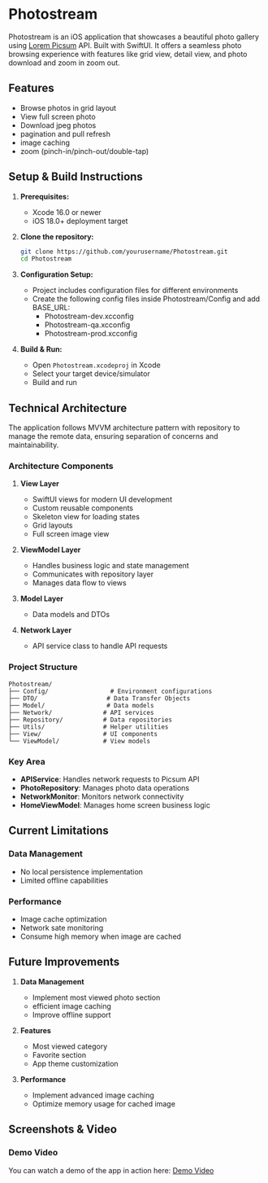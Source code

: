 # Photostream

Photostream is an iOS application that showcases a beautiful photo gallery using [Lorem Picsum](https://picsum.photos/) API. Built with SwiftUI. It offers a seamless photo browsing experience with features like grid view, detail view, and photo download and zoom in zoom out.

## Features
- Browse photos in grid layout
- View full screen photo
- Download jpeg photos
- pagination and pull refresh
- image caching
- zoom (pinch-in/pinch-out/double-tap)

## Setup & Build Instructions

1. **Prerequisites:**
   - Xcode 16.0 or newer
   - iOS 18.0+ deployment target

2. **Clone the repository:**
   ```sh
   git clone https://github.com/yourusername/Photostream.git
   cd Photostream
   ```

3. **Configuration Setup:**
   - Project includes configuration files for different environments
   - Create the following config files inside Photostream/Config and add BASE_URL:
     - Photostream-dev.xcconfig
     - Photostream-qa.xcconfig
     - Photostream-prod.xcconfig

4. **Build & Run:**
   - Open `Photostream.xcodeproj` in Xcode
   - Select your target device/simulator
   - Build and run

## Technical Architecture

The application follows MVVM architecture pattern with repository to manage the remote data, ensuring separation of concerns and maintainability.

### Architecture Components

1. **View Layer**
   - SwiftUI views for modern UI development
   - Custom reusable components
   - Skeleton view for loading states
   - Grid layouts
   - Full screen image view

2. **ViewModel Layer**
   - Handles business logic and state management
   - Communicates with repository layer
   - Manages data flow to views

3. **Model Layer**
   - Data models and DTOs

4. **Network Layer**
   - API service class to handle API requests


### Project Structure

```
Photostream/
├── Config/                 # Environment configurations
├── DTO/                   # Data Transfer Objects
├── Model/                 # Data models
├── Network/              # API services
├── Repository/           # Data repositories
├── Utils/                # Helper utilities
├── View/                 # UI components
└── ViewModel/            # View models
```

### Key Area

- **APIService**: Handles network requests to Picsum API
- **PhotoRepository**: Manages photo data operations
- **NetworkMonitor**: Monitors network connectivity
- **HomeViewModel**: Manages home screen business logic

## Current Limitations

### Data Management
- No local persistence implementation
- Limited offline capabilities

### Performance
- Image cache optimization
- Network sate monitoring
- Consume high memory when image are cached 
## Future Improvements

1. **Data Management**
   - Implement most viewed photo section
   - efficient image caching
   - Improve offline support

2. **Features**
   - Most viewed category
   - Favorite section
   - App theme customization

3. **Performance**
   - Implement advanced image caching
   - Optimize memory usage for cached image

## Screenshots & Video
### Demo Video
You can watch a demo of the app in action here: [Demo Video](https://drive.google.com/file/d/1ALjAM_RBpZY75npzqlKK9QeEsJqotKfE/view?usp=sharing)

